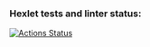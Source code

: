 ### Hexlet tests and linter status:
[![Actions Status](https://github.com/EvgeniyKauter/qa-engineer-project-84/actions/workflows/hexlet-check.yml/badge.svg)](https://github.com/EvgeniyKauter/qa-engineer-project-84/actions)